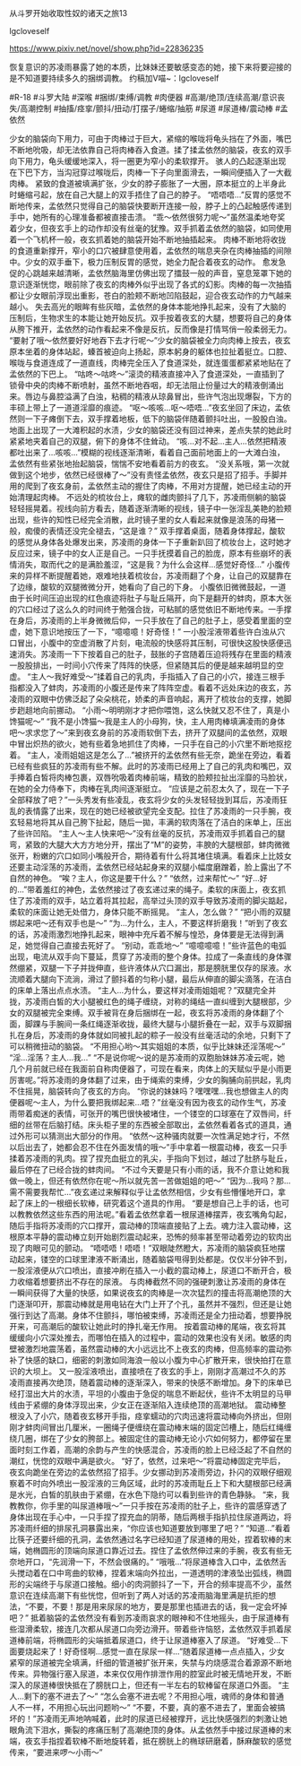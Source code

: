 从斗罗开始收取性奴的诸天之旅13

lgcloveself

https://www.pixiv.net/novel/show.php?id=22836235

恢复意识的苏凌雨暴露了她的本质，比妹妹还要敏感变态的她，接下来将要迎接的是不知道要持续多久的捆绑调教。
约稿加V喵~：lgcloveself

#R-18
#斗罗大陆
#深喉
#捆绑/束缚/调教
#肉便器
#高潮/绝顶/连续高潮/意识丧失/高潮控制
#抽搐/痉挛/颤抖/扭动/打摆子/蜷缩/抽筋
#尿道
#尿道棒/震动棒
#孟依然


少女的脑袋向下用力，可由于肉棒过于巨大，紧缩的喉咙将龟头挡在了外面，嘴巴不断地吮吸，却无法依靠自己将肉棒吞入食道。揉了揉孟依然的脑袋，夜玄的双手向下用力，龟头缓缓地深入，将一圈更为窄小的柔软撑开。
    骇人的凸起逐渐出现在下巴下方，当沟冠穿过喉咙后，肉棒一下子向里面滑去，一瞬间便插入了一大截肉棒。
    紧致的食道被填满扩张，少女的脖子膨胀了一大圈，原本挺立的上半身此时蜷缩弓起，放在自己大腿上的双手捂住了自己的脖子。
    “唔唔唔…”反胃的感觉不断地传来，孟依然只觉得自己的脑袋快要断开连接一般，脖子上的凸起触感传递到手中，她所有的心理准备都被直接击溃。
    “乖～依然很努力呢～”虽然温柔地夸奖着少女，但夜玄手上的动作却没有丝毫的犹豫。双手抓着孟依然的脑袋，如同使用着一个飞机杯一般，夜玄抓着她的脑袋开始不断地抽插起来。
    肉棒不断地将收拢的食道重新撑开，窄小的口穴被肆意使用着，孟依然的喘息夹杂在肉棒抽插的间隙中。少女的双手垂下，极力压制反胃的感觉，她全力配合着夜玄的动作。
    愈发急促的心跳越来越清晰，孟依然脑海里仿佛出现了擂鼓一般的声音，窒息笼罩下她的意识逐渐恍惚，眼前除了夜玄的肉棒外似乎出现了各式的幻影。肉棒的每一次抽插都让少女眼前浮现出重影，苍白的脸颊不断地凹陷鼓起，迎合夜玄动作的力气越来越小。
    失去高光的眼眸有些灰暗，孟依然的身体本能地挣扎起来，没有了大脑的压制后，生物求生的本能让她开始反抗。双手按着夜玄的大腿，想要将自己的身体从胯下推开，孟依然的动作看起来不像是反抗，反而像是打情骂俏一般柔弱无力。
    “要射了哦～依然要好好地吞下去才行呢～”少女的脑袋被全力向肉棒上按去，夜玄原本坐着的身体站起，螓首被迫向上扬起，原本躬身的躯体也拉扯着挺立。口腔、喉咙与食道连成了一道直线，肉棒完全压入了食道深处，就连蛋蛋都紧紧地贴在了孟依然的下巴上。
    “咕咚～咕咚～”滚烫的精液直接冲入了食道深处，一直插到了锁骨中央的肉棒不断喷射，虽然不断地吞咽，却无法阻止份量过大的精液倒涌出来。唇边与鼻腔溢满了白浊，粘稠的精液从琼鼻冒出，些许气泡出现爆裂，下方的丰硕上带上了一道道淫靡的痕迹。
    “呕～咳咳…呕～唔唔…”夜玄坐回了床边，孟依然则一下子瘫倒下去，双手撑着地板，低下的脑袋伴随着颤抖吐出，一股股白浊。地面上出现了一大滩积起的水渍，少女的脑袋还没有回过神来，差点失禁的她此时紧紧地夹着自己的双腿，俯下的身体不住耸动。
    “咳…对不起…主人…依然把精液都吐出来了…咳咳…”模糊的视线逐渐清晰，看着自己面前地面上的一大滩白浊，孟依然有些紧张地抬起脑袋，惴惴不安地看着前方的夜玄。
    “没关系哦，第一次就做到这个地步，依然已经很棒了～”没有责怪孟依然，夜玄只是招了招手。手脚并用的爬到了夜玄身前，孟依然主动的握住了肉棒，不用对方提醒，她已经主动的开始清理起肉棒。
    不远处的梳妆台上，瘫软的雌肉颤抖了几下，苏凌雨侧躺的脑袋轻轻摇晃着。视线向前方看去，随着逐渐清晰的视线，镜子中一张淫乱美艳的脸颊出现，些许的知性已经完全消散，此时镜子里的女人看起来就像是浪荡的母猪一般，痴傻的表情还没完全褪去，“这是谁？”
    双手撑着桌面，随着身体撑起，酸软的感觉从身体各处爆发出来，苏凌雨的身体一下子重新趴回了梳妆台上，这时她才反应过来，镜子中的女人正是自己。一只手抚摸着自己的脸庞，原本有些崩坏的表情消失，取而代之的是满脸羞涩，“这是我？为什么会这样…感觉好奇怪…”
    小腹传来的异样不断提醒着她，艰难地扶着梳妆台，苏凌雨翻了个身，让自己的双腿靠在了边缘，酸软的双腿微微分开，她看向了自己的下身。
    小腹依旧微微鼓起，一道由于长时间压迫出现的红色痕迹将肚子与耻丘隔开，向下是翻开的蚌肉，原本大张的穴口经过了这么久的时间终于勉强合拢，可粘腻的感觉依旧不断地传来。一手撑在身后，苏凌雨的上半身微微后仰，一只手放在了自己的肚子上，感受着里面的空虚，她下意识地按压了一下，“噫噫噫！好奇怪！”
    一小股淫液带着些许白浊从穴口冒出，小腹中的空虚消散了片刻，电流般的快感将其压制，可很快这股快感便迅速消失。苏凌雨一下下按着自己的肚子，鼓胀的子宫随着压迫将残存在里面的精液一股股排出，一时间小穴传来了阵阵的快感，但紧随其后的便是越来越明显的空虚。
    “主人～我好难受～”揉着自己的乳肉，手指插入了自己的小穴，接连三根手指都没入了蚌肉，苏凌雨的小腹还是传来了阵阵空虚。看着不远处床边的夜玄，苏凌雨的双眼中仿佛泛起了朵朵桃花，娇柔的声音响起，离开了梳妆台的支撑，她脚步趔趄地向前挪动。
    “小雨～明明刚才才把你喂饱，这么快就又忍不住了，真是小馋猫呢～”
    “我不是小馋猫～我是主人的小母狗，快，主人用肉棒填满凌雨的身体吧～求求您了～”来到夜玄身前的苏凌雨软倒下去，挤开了双腿间的孟依然，双眼中冒出炽热的欲火，她有些着急地抓住了肉棒，一只手在自己的小穴里不断地抠挖着。
    “主人，凌雨姐姐这是怎么了…”被挤开的孟依然有些无奈，跪坐在旁边，看着已经有些疯狂的苏凌雨有些不解。此时的苏凌雨已经用上了自己的乳肉和嘴巴，双手捧着白皙将肉棒包裹，双唇吮吸着肉棒前端，精致的脸颊拉扯出淫靡的马脸状，在她的全力侍奉下，肉棒在乳肉间逐渐挺立。
    “应该是之前忍太久了，现在一下子全部释放了吧？”一头秀发有些凌乱，夜玄将少女的头发轻轻拢到耳后，苏凌雨狂乱的表情露了出来，现在的她已经被欲望完全支配。拉住了苏凌雨的一只手腕，夜玄轻易地将其从自己胯下扯起，随后一拋，丰满的软肉落在了洁白的床单上，压出了些许凹陷。
    “主人～主人快来吧～”没有丝毫的反抗，苏凌雨双手抓着自己的腿弯，紧致的大腿大大方方地分开，摆出了“M”的姿势，丰腴的大腿根部，蚌肉微微张开，粉嫩的穴口如同小嘴般开合，期待着有什么将其堵住填满。看着床上比妓女还要主动淫荡的苏凌雨，孟依然已经站起身来的双腿小幅度磨蹭着，脸上露出了不自然的神色。
    “唉？主人，你这是要干什么？”
    “依然，过来帮忙～”
    “好…好的…”带着羞红的神色，孟依然接过了夜玄递过来的绳子。柔软的床面上，夜玄抓住了苏凌雨的双手，站立着将其拉起，高举过头顶的双手导致苏凌雨的脚尖踮起，柔软的床面让她无处借力，身体只能不断摇晃。
    “主人，怎么做？”
    “把小雨的双腿绑起来吧～还有双手也是～”
    “为…为什么，主人，不要这样折磨我！”听到了夜玄的话，苏凌雨激烈地挣扎起来，眼神中充斥着不解与惶恐，身体要是无法得到满足，她觉得自己直接去死好了。
    “别动，乖乖地～”
    “噫噫噫噫！”些许蓝色的电弧出现，电流从双手向下蔓延，贯穿了苏凌雨的整个身体。拉成了一条直线的身体骤然绷紧，双腿一下子并拢伸直，些许液体从穴口漏出，那是膀胱里仅存的尿液。水流顺着大腿向下流淌，滑过了颤抖着的匀称小腿，最后从伸直的脚尖滴落，在洁白的床单上落出点点水渍。
    “主人…为什么，要这样对凌雨姐姐呢？”双腿完全并拢，苏凌雨白皙的大小腿被红色的绳子缠绕，对称的绳结一直纠缠到大腿根部，少女的双腿被完全束缚。双手被背在身后捆绑在一起，夜玄将苏凌雨的身体翻了个面，脚踝与手腕间一条红绳逐渐收拢，最终大腿与小腿折叠在一起，双手与双脚捆扎在身后，苏凌雨的身体就如同被扎起的粽子一般没有丝毫活动的余地，只剩下了可以稍微扭动的脑袋。
    “不用担心哟～其实姐姐的本质，似乎比妹妹还淫荡呢～”
    “淫…淫荡？主人…我…”
    “不是说你呢～说的是苏凌雨的双胞胎妹妹苏凌云呢，她几个月前就已经在我面前自称肉便器了，可现在看来，肉体上的天赋似乎是小雨更厉害呢。”将苏凌雨的身体翻了过来，由于绳索的束缚，少女的胸脯向前拱起，乳肉不住摇晃，脑袋转向了夜玄的方向。
    “你说的妹妹吗？嘿嘿嘿…我也想做主人的肉便器呢～主人，为什么要把我绑起来…唔？”丝毫没有因为夜玄的动作生气，苏凌雨带着痴迷的表情，可张开的嘴巴很快被堵住，一个镂空的口球塞在了双唇间，纤细的丝带在后脑打结。床头柜子里的东西被全部取出，孟依然看着各式的道具，通过外形可以猜测出大部分的作用。
    “依然～这种骚肉就要一次性满足她才行，不然以后出去了，她都会忍不住在外面发情的哦～”手中拿着一根震动棒，夜玄一只手揉着苏凌雨的乳肉。捏了捏充血挺立的乳尖，手指向下划过，越过了肚脐与耻丘，最后停在了已经合拢的蚌肉间。
    “不过今天要是只有小雨的话，我不介意让她和我做一晚上，但还有依然你在呢～所以就先苦一苦做姐姐的吧～”
    “因为…我吗？那…需不需要我帮忙…”夜玄递过来解释似乎让孟依然相信，少女有些懵懂地开口，拿起了床上的一根细长软棒，研究着这个道具的作用。
    “要是想自己上手的话，也可以教教依然这些东西的用法呢。”看着孟依然拿着一根尿道棒摆弄，夜玄嘴角勾起，随后手指将苏凌雨的穴口撑开，震动棒的顶端直接贴了上去。魂力注入震动棒，这根原本平静的震动棒立刻开始剧烈震动起来，恐怖的频率甚至带动着旁边的软肉出现了肉眼可见的颤动。
    “唔唔唔！唔唔！”双眼陡然瞪大，苏凌雨的脑袋疯狂地摆动起来，镂空的口球里津液不断涌出，随着脑袋甩得到处都是。仅仅半分钟不到，一股淫液便从穴口喷出，直接冲刷在插入一小截的震动棒上，尿道口不断开合，极力收缩着想要挤出不存在的尿液。
    与肉棒截然不同的强硬刺激让苏凌雨的身体在一瞬间获得了大量的快感，如果说夜玄的肉棒是一次次猛烈的撞击将高潮绝顶的大门逐渐叩开，那震动棒就是用电钻在大门上开了个孔，虽然并不强烈，但还是让她强行到达了高潮。身体不住颤抖，哪怕被束缚，苏凌雨还是全力扭动着，想要挣脱开来，可高潮后的酸软让她此时的挣扎毫无作用。
    按着震动棒的尾端，夜玄将其缓缓向小穴深处推去，而哪怕在插入的过程中，震动的效果也没有关闭。敏感的肉壁被激烈地震荡着，虽然震动棒的大小远远比不上夜玄的肉棒，但高频率的震动弥补了快感的缺口，细密的刺激如同海浪一般以小腹为中心扩散开来，很快拍打在意识的大坝上。
    又一股淫液喷出，直接喷在了夜玄的手上，刚刚才高潮过不久的苏凌雨直接再次绝顶，随着震动棒的逐渐深入，带来的快感不断增加。身下的床单已经打湿出大片的水渍，平坦的小腹由于急促的喘息不断起伏，些许不太明显的马甲线由于紧绷的身体浮现出来，少女正在逐渐陷入连续绝顶的高潮地狱。
    震动棒整根没入了小穴，随着夜玄移开手指，痉挛蠕动的穴肉迅速将震动棒向外挤出，但刚刚才蚌肉间冒出几厘米，一圈绳子便缠绕在震动棒末端的固定凹槽上，随后红绳缠绕几圈，绑在了少女的胯部上。被固定住的震动棒无论小穴如何努力，都停留在里面时刻工作着，高潮的余韵与产生的快感混合，苏凌雨的脸上已经泛起了不自然的潮红，恍惚的双眼中满是欲火。
    “好了，依然，过来吧～”将震动棒固定完毕后，夜玄向跪坐在旁边的孟依然招了招手。少女挪动到苏凌雨旁边，扑闪的双眼仔细观察着不时向外喷出一股淫液的三角区域，此时的苏凌雨耻丘上下和大腿根部已经满是水光，白皙的肌肤由于紧绷，在水色下隐约可以看到些许的青色静脉。
    “来，我教教你，你手里的叫尿道棒哦～”一只手按在苏凌雨的肚子上，些许的震感穿透了身体出现在手心中，一只手捏了捏充血的阴蒂，随后两根手指扒拉住尿道两边，将苏凌雨纤细的排尿孔洞暴露出来，“你应该也知道要放到哪里了吧？”
    “知道…”看着比筷子还要纤细的孔洞，孟依然通过名字已经知道了尿道棒的用处，捏着软棒的末端，她椭圆形的顶端向尿道口靠近过去。捏住了孟依然伸过来的手腕，夜玄有些无奈地开口，“先润滑一下，不然会很痛的。”
    “哦哦…”将尿道棒含入口中，孟依然舌头搅动着在口中弯曲的软棒，捏着末端向外拉出，一道透明的津液坠出弧线，椭圆形的尖端终于与尿道口接触。细小的肉洞颤抖了一下，开合的频率提高不少，虽然意识在连续高潮下有些恍惚，但听到了两人对话的苏凌雨脑海里满是抗拒的想法，“不要，不要！那是用来尿尿的地方，要是那里也插进去的话，我一定会坏掉吧？”
    抵着脑袋的孟依然没有看到苏凌雨哀求的眼神和不住地摇头，由于尿道棒有些湿滑柔软，接连几次都从尿道口向旁边滑开。带着些许恼怒，孟依然双手抓着尿道棒前端，将椭圆形的尖端抵着尿道口，终于让尿道棒塞入了尿道。
    “好难受…下面要烧起来了！好奇怪啊…感觉一直在尿尿一样…”随着尿道棒一点点插入，少女紧窄的尿道被完全填满，纤细的管道被扩张开来，失禁与灼烧感混合着源源不断地传来。异物强行塞入尿道，本来仅仅用作排泄作用的腔室此时被无情地开发，不断深入的尿道棒很快抵在了膀胱口上，但还有一半左右的软棒留在尿道口外面。
    “主人…剩下的塞不进去了～”
    “怎么会塞不进去呢？不用担心哦，魂师的身体和普通人不一样，不用担心玩出问题哟～”
    “不要，不要，真的塞不进去了，里面会被搞坏的！”苏凌雨无声地呐喊着，此时的尿道已经被撑开，远比快感强烈的刺激让她眼角流下泪水，撕裂的疼痛压制了高潮绝顶的身体。从孟依然手中接过尿道棒的末端，夜玄手指捏着软棒不断地旋转着，抵在膀胱上的椭球研磨着，酥麻酸软的感觉传来，“要进来啰～小雨～”
